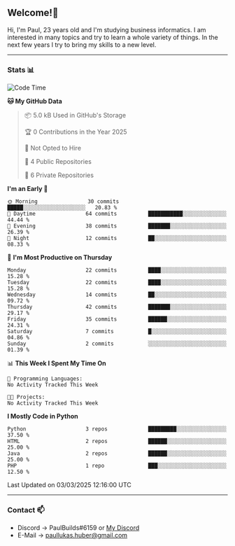 ## Welcome!👋

Hi, I'm Paul, 23 years old and I'm studying business informatics. I am interested in many topics and try to learn a whole variety of things. In the next few years I try to bring my skills to a new level.

---
### Stats 📊

<!--START_SECTION:waka-->
![Code Time](http://img.shields.io/badge/Code%20Time-88%20hrs%204%20mins-blue)

**🐱 My GitHub Data** 

> 📦 5.0 kB Used in GitHub's Storage 
 > 
> 🏆 0 Contributions in the Year 2025
 > 
> 🚫 Not Opted to Hire
 > 
> 📜 4 Public Repositories 
 > 
> 🔑 6 Private Repositories 
 > 
**I'm an Early 🐤** 

```text
🌞 Morning                30 commits          █████░░░░░░░░░░░░░░░░░░░░   20.83 % 
🌆 Daytime                64 commits          ███████████░░░░░░░░░░░░░░   44.44 % 
🌃 Evening                38 commits          ███████░░░░░░░░░░░░░░░░░░   26.39 % 
🌙 Night                  12 commits          ██░░░░░░░░░░░░░░░░░░░░░░░   08.33 % 
```
📅 **I'm Most Productive on Thursday** 

```text
Monday                   22 commits          ████░░░░░░░░░░░░░░░░░░░░░   15.28 % 
Tuesday                  22 commits          ████░░░░░░░░░░░░░░░░░░░░░   15.28 % 
Wednesday                14 commits          ██░░░░░░░░░░░░░░░░░░░░░░░   09.72 % 
Thursday                 42 commits          ███████░░░░░░░░░░░░░░░░░░   29.17 % 
Friday                   35 commits          ██████░░░░░░░░░░░░░░░░░░░   24.31 % 
Saturday                 7 commits           █░░░░░░░░░░░░░░░░░░░░░░░░   04.86 % 
Sunday                   2 commits           ░░░░░░░░░░░░░░░░░░░░░░░░░   01.39 % 
```


📊 **This Week I Spent My Time On** 

```text
💬 Programming Languages: 
No Activity Tracked This Week

🐱‍💻 Projects: 
No Activity Tracked This Week
```

**I Mostly Code in Python** 

```text
Python                   3 repos             █████████░░░░░░░░░░░░░░░░   37.50 % 
HTML                     2 repos             ██████░░░░░░░░░░░░░░░░░░░   25.00 % 
Java                     2 repos             ██████░░░░░░░░░░░░░░░░░░░   25.00 % 
PHP                      1 repo              ███░░░░░░░░░░░░░░░░░░░░░░   12.50 % 
```




 Last Updated on 03/03/2025 12:16:00 UTC
<!--END_SECTION:waka-->

---
### Contact 📫

* Discord -> PaulBuilds#6159 or [My Discord](https://discord.gg/7kq6UnB)
* E-Mail -> paullukas.huber@gmail.com
